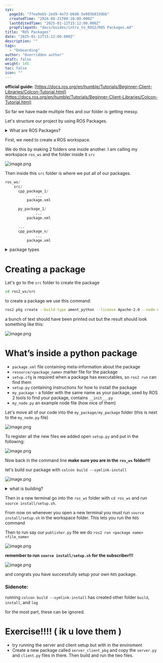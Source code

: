 ```yaml
---
sys:
  pageId: "7fea9eb5-2ed9-4e73-b6d6-5e093b833dbb"
  createdTime: "2024-08-21T00:28:00.000Z"
  lastEditedTime: "2025-01-12T15:12:00.000Z"
  propFilepath: "docs/Guides/intro_to_ROS2/ROS Packages.md"
title: "ROS Packages"
date: "2025-01-12T15:12:00.000Z"
description: ""
tags:
  - "Onboarding"
author: "Overridden author"
draft: false
weight: 145
toc: false
icon: ""
---
```


**official guide:** [https://docs.ros.org/en/humble/Tutorials/Beginner-Client-Libraries/Colcon-Tutorial.html](https://docs.ros.org/en/humble/Tutorials/Beginner-Client-Libraries/Colcon-Tutorial.html)

So far we have made multiple files and our folder is getting messy.

Let's structure our project by using ROS Packages.

<details>

<summary>What are ROS Packages?</summary>

ROS Packages are, as the name implies, packages of code that are highly sharable between ROS developers.

They consist of a folder, `package.xml` file, and source code

```python
      cpp_package_1/
		      ... imagine much code files here ..
          package.xml
```

</details>

First, we need to create a ROS workspace.

We do this by making 2 folders one inside another. I am calling my workspace `ros_ws` and the folder inside it `src`

![image.png](https://prod-files-secure.s3.us-west-2.amazonaws.com/d518164a-d88e-44d1-a4ee-3adb3bd8bce0/70706947-fd18-4537-a67b-e12946812d31/image.png?X-Amz-Algorithm=AWS4-HMAC-SHA256&X-Amz-Content-Sha256=UNSIGNED-PAYLOAD&X-Amz-Credential=ASIAZI2LB4667JFPFCDF%2F20250307%2Fus-west-2%2Fs3%2Faws4_request&X-Amz-Date=20250307T121402Z&X-Amz-Expires=3600&X-Amz-Security-Token=IQoJb3JpZ2luX2VjEPv%2F%2F%2F%2F%2F%2F%2F%2F%2F%2FwEaCXVzLXdlc3QtMiJGMEQCIA4nDMFXzna%2BNFT8i%2BIeRpbPAhMs%2F%2B%2BwZ%2FA%2FiJfujgeGAiB4HX4Ocjx7AbnDMVPO3MAeiI9QDUEmrQnAhX9uD7rZbyr%2FAwhEEAAaDDYzNzQyMzE4MzgwNSIMR46G3OY%2FNhvG9GqsKtwDtGZMQMCZpAzAKiqT1UKv8Xm5Cn%2Fr8r3t3bG56vs7gDw%2FeKNMvhAECC7juMn1hr8jkncRDkTCYTCZj09s9P2tLTZ0cg%2BqHvAjpYJoIE09CHwwP6mo4GF4ogVpxDi%2BMZuXIUWsEuMy%2FrOtW24qBQ6ZBDWwH0Kxp7HT184RwcvcrpBGCye%2FuwrrChZtI4PAlCDK3x8Xw8Ux9m5lOflN1nOEhLsMj95SIZ0di4RWVpNwByyFJRd7D65eznwSMEcOqJfeTJW5OstR8PX2ANFYHrNVG0QdO%2BmzHHXZXXmCPUbI7vh2mQm6WSbIM0%2B2NwxOZ%2BiWZ%2BDLnfWZ7UviDt19M3KqAj6wp8%2BFoDcQJtKvwHulOS26DmSx0nrHB7cTpkQged%2FQo3rkpuvGD90K%2FnVn9KhmGxH211A4Co1YwvqreSYVE7eu4I4YyTkD4CeSSFfXXLokCF3HbMAOoFYqNLppMhOWDMidpgpBf0cIJwbOBWFjmNy5yduqPRQxMWiVQrR3K5Rzhg9zi%2BbczpOI1x7INpC9lHD9QxpBQD%2BR7NIe7t7YijhU8eswVgg994s4atzRjq7o29C6%2B1XZYv5gw0ehAWwQh%2BONqZnI0OTW6Zm2gFNr9YZqdPgjqNHYk7pnFgUwyamrvgY6pgGlnUATTK1nfUQuu3V7ONP4zsTBhcD5bOYF%2F%2F2QTJfHlwPEW9UgOFN%2FG2RRHMiwaK2EIrSvaZ%2FZfPsFy%2B6F3iyZSRrt0KkHtM7hO%2BpkrGK3Hb197sj0KqlTG2rzAS%2FDHBGGqzDgqWMJ6TyoiFgRf9mFJkAUfn9EQcEHJiTfFfe1Chn3%2BSxKWnvH89%2BjKyjnklC1%2BWDBEKRpd43OwwIfZ11d3k830v8D&X-Amz-Signature=496036758169542d551b70ecb15401d956a716bb6e5392b005de308dfa8725d9&X-Amz-SignedHeaders=host&x-id=GetObject)

Then inside this `src` folder is where we put all of our packages.

```python
ros_ws/
    src/
      cpp_package_1/
		      ...
          package.xml

      py_package_1/
		      ...
          package.xml

      ...
      cpp_package_n/
		      ...
          package.xml

```

<details>

<summary>package types</summary>

packages can be either `C++` or python.

the intern file structure is different for each but for this guide we will stick to creating python packages

</details>

# Creating a package

Let's go to the `src` folder to create the package

```bash
cd ros2_ws/src
```

to create a package we use this command:

```bash
ros2 pkg create --build-type ament_python --license Apache-2.0 --node-name my_node my_package
```

a bunch of text should have been printed out but the result should look something like this:

![image.png](https://prod-files-secure.s3.us-west-2.amazonaws.com/d518164a-d88e-44d1-a4ee-3adb3bd8bce0/e6cf1e3f-8512-4a3e-b131-079f800bf3e8/image.png?X-Amz-Algorithm=AWS4-HMAC-SHA256&X-Amz-Content-Sha256=UNSIGNED-PAYLOAD&X-Amz-Credential=ASIAZI2LB4667JFPFCDF%2F20250307%2Fus-west-2%2Fs3%2Faws4_request&X-Amz-Date=20250307T121401Z&X-Amz-Expires=3600&X-Amz-Security-Token=IQoJb3JpZ2luX2VjEPv%2F%2F%2F%2F%2F%2F%2F%2F%2F%2FwEaCXVzLXdlc3QtMiJGMEQCIA4nDMFXzna%2BNFT8i%2BIeRpbPAhMs%2F%2B%2BwZ%2FA%2FiJfujgeGAiB4HX4Ocjx7AbnDMVPO3MAeiI9QDUEmrQnAhX9uD7rZbyr%2FAwhEEAAaDDYzNzQyMzE4MzgwNSIMR46G3OY%2FNhvG9GqsKtwDtGZMQMCZpAzAKiqT1UKv8Xm5Cn%2Fr8r3t3bG56vs7gDw%2FeKNMvhAECC7juMn1hr8jkncRDkTCYTCZj09s9P2tLTZ0cg%2BqHvAjpYJoIE09CHwwP6mo4GF4ogVpxDi%2BMZuXIUWsEuMy%2FrOtW24qBQ6ZBDWwH0Kxp7HT184RwcvcrpBGCye%2FuwrrChZtI4PAlCDK3x8Xw8Ux9m5lOflN1nOEhLsMj95SIZ0di4RWVpNwByyFJRd7D65eznwSMEcOqJfeTJW5OstR8PX2ANFYHrNVG0QdO%2BmzHHXZXXmCPUbI7vh2mQm6WSbIM0%2B2NwxOZ%2BiWZ%2BDLnfWZ7UviDt19M3KqAj6wp8%2BFoDcQJtKvwHulOS26DmSx0nrHB7cTpkQged%2FQo3rkpuvGD90K%2FnVn9KhmGxH211A4Co1YwvqreSYVE7eu4I4YyTkD4CeSSFfXXLokCF3HbMAOoFYqNLppMhOWDMidpgpBf0cIJwbOBWFjmNy5yduqPRQxMWiVQrR3K5Rzhg9zi%2BbczpOI1x7INpC9lHD9QxpBQD%2BR7NIe7t7YijhU8eswVgg994s4atzRjq7o29C6%2B1XZYv5gw0ehAWwQh%2BONqZnI0OTW6Zm2gFNr9YZqdPgjqNHYk7pnFgUwyamrvgY6pgGlnUATTK1nfUQuu3V7ONP4zsTBhcD5bOYF%2F%2F2QTJfHlwPEW9UgOFN%2FG2RRHMiwaK2EIrSvaZ%2FZfPsFy%2B6F3iyZSRrt0KkHtM7hO%2BpkrGK3Hb197sj0KqlTG2rzAS%2FDHBGGqzDgqWMJ6TyoiFgRf9mFJkAUfn9EQcEHJiTfFfe1Chn3%2BSxKWnvH89%2BjKyjnklC1%2BWDBEKRpd43OwwIfZ11d3k830v8D&X-Amz-Signature=d0f9c65a23702be98493fb29e7eb45c3e64f12e43f895a7d2868510da3dd1c4c&X-Amz-SignedHeaders=host&x-id=GetObject)

# What’s inside a python package

- `package.xml` file containing meta-information about the package
- `resource/<package_name>` marker file for the package
- `setup.cfg` is required when a package has executables, so `ros2 run` can find them
- `setup.py` containing instructions for how to install the package
- `my_package` - a folder with the same name as your package, used by ROS 2 tools to find your package, contains `__init__.py`
- `my_node.py` an example node file (how nice of them)

Let's move all of our code into the `my_package/my_package` folder (this is next to the `my_node.py` file)

![image.png](https://prod-files-secure.s3.us-west-2.amazonaws.com/d518164a-d88e-44d1-a4ee-3adb3bd8bce0/9ce58f11-0da9-4d3e-b86d-506a9685d378/image.png?X-Amz-Algorithm=AWS4-HMAC-SHA256&X-Amz-Content-Sha256=UNSIGNED-PAYLOAD&X-Amz-Credential=ASIAZI2LB4667JFPFCDF%2F20250307%2Fus-west-2%2Fs3%2Faws4_request&X-Amz-Date=20250307T121402Z&X-Amz-Expires=3600&X-Amz-Security-Token=IQoJb3JpZ2luX2VjEPv%2F%2F%2F%2F%2F%2F%2F%2F%2F%2FwEaCXVzLXdlc3QtMiJGMEQCIA4nDMFXzna%2BNFT8i%2BIeRpbPAhMs%2F%2B%2BwZ%2FA%2FiJfujgeGAiB4HX4Ocjx7AbnDMVPO3MAeiI9QDUEmrQnAhX9uD7rZbyr%2FAwhEEAAaDDYzNzQyMzE4MzgwNSIMR46G3OY%2FNhvG9GqsKtwDtGZMQMCZpAzAKiqT1UKv8Xm5Cn%2Fr8r3t3bG56vs7gDw%2FeKNMvhAECC7juMn1hr8jkncRDkTCYTCZj09s9P2tLTZ0cg%2BqHvAjpYJoIE09CHwwP6mo4GF4ogVpxDi%2BMZuXIUWsEuMy%2FrOtW24qBQ6ZBDWwH0Kxp7HT184RwcvcrpBGCye%2FuwrrChZtI4PAlCDK3x8Xw8Ux9m5lOflN1nOEhLsMj95SIZ0di4RWVpNwByyFJRd7D65eznwSMEcOqJfeTJW5OstR8PX2ANFYHrNVG0QdO%2BmzHHXZXXmCPUbI7vh2mQm6WSbIM0%2B2NwxOZ%2BiWZ%2BDLnfWZ7UviDt19M3KqAj6wp8%2BFoDcQJtKvwHulOS26DmSx0nrHB7cTpkQged%2FQo3rkpuvGD90K%2FnVn9KhmGxH211A4Co1YwvqreSYVE7eu4I4YyTkD4CeSSFfXXLokCF3HbMAOoFYqNLppMhOWDMidpgpBf0cIJwbOBWFjmNy5yduqPRQxMWiVQrR3K5Rzhg9zi%2BbczpOI1x7INpC9lHD9QxpBQD%2BR7NIe7t7YijhU8eswVgg994s4atzRjq7o29C6%2B1XZYv5gw0ehAWwQh%2BONqZnI0OTW6Zm2gFNr9YZqdPgjqNHYk7pnFgUwyamrvgY6pgGlnUATTK1nfUQuu3V7ONP4zsTBhcD5bOYF%2F%2F2QTJfHlwPEW9UgOFN%2FG2RRHMiwaK2EIrSvaZ%2FZfPsFy%2B6F3iyZSRrt0KkHtM7hO%2BpkrGK3Hb197sj0KqlTG2rzAS%2FDHBGGqzDgqWMJ6TyoiFgRf9mFJkAUfn9EQcEHJiTfFfe1Chn3%2BSxKWnvH89%2BjKyjnklC1%2BWDBEKRpd43OwwIfZ11d3k830v8D&X-Amz-Signature=35b58f0473886624ca8cba729036339b40b575b991da58474347d4d5a88acdfe&X-Amz-SignedHeaders=host&x-id=GetObject)

To register all the new files we added open `setup.py` and put in the following:

![image.png](https://prod-files-secure.s3.us-west-2.amazonaws.com/d518164a-d88e-44d1-a4ee-3adb3bd8bce0/1cd7c262-4cae-4496-9d75-c178537d24a2/image.png?X-Amz-Algorithm=AWS4-HMAC-SHA256&X-Amz-Content-Sha256=UNSIGNED-PAYLOAD&X-Amz-Credential=ASIAZI2LB4667JFPFCDF%2F20250307%2Fus-west-2%2Fs3%2Faws4_request&X-Amz-Date=20250307T121401Z&X-Amz-Expires=3600&X-Amz-Security-Token=IQoJb3JpZ2luX2VjEPv%2F%2F%2F%2F%2F%2F%2F%2F%2F%2FwEaCXVzLXdlc3QtMiJGMEQCIA4nDMFXzna%2BNFT8i%2BIeRpbPAhMs%2F%2B%2BwZ%2FA%2FiJfujgeGAiB4HX4Ocjx7AbnDMVPO3MAeiI9QDUEmrQnAhX9uD7rZbyr%2FAwhEEAAaDDYzNzQyMzE4MzgwNSIMR46G3OY%2FNhvG9GqsKtwDtGZMQMCZpAzAKiqT1UKv8Xm5Cn%2Fr8r3t3bG56vs7gDw%2FeKNMvhAECC7juMn1hr8jkncRDkTCYTCZj09s9P2tLTZ0cg%2BqHvAjpYJoIE09CHwwP6mo4GF4ogVpxDi%2BMZuXIUWsEuMy%2FrOtW24qBQ6ZBDWwH0Kxp7HT184RwcvcrpBGCye%2FuwrrChZtI4PAlCDK3x8Xw8Ux9m5lOflN1nOEhLsMj95SIZ0di4RWVpNwByyFJRd7D65eznwSMEcOqJfeTJW5OstR8PX2ANFYHrNVG0QdO%2BmzHHXZXXmCPUbI7vh2mQm6WSbIM0%2B2NwxOZ%2BiWZ%2BDLnfWZ7UviDt19M3KqAj6wp8%2BFoDcQJtKvwHulOS26DmSx0nrHB7cTpkQged%2FQo3rkpuvGD90K%2FnVn9KhmGxH211A4Co1YwvqreSYVE7eu4I4YyTkD4CeSSFfXXLokCF3HbMAOoFYqNLppMhOWDMidpgpBf0cIJwbOBWFjmNy5yduqPRQxMWiVQrR3K5Rzhg9zi%2BbczpOI1x7INpC9lHD9QxpBQD%2BR7NIe7t7YijhU8eswVgg994s4atzRjq7o29C6%2B1XZYv5gw0ehAWwQh%2BONqZnI0OTW6Zm2gFNr9YZqdPgjqNHYk7pnFgUwyamrvgY6pgGlnUATTK1nfUQuu3V7ONP4zsTBhcD5bOYF%2F%2F2QTJfHlwPEW9UgOFN%2FG2RRHMiwaK2EIrSvaZ%2FZfPsFy%2B6F3iyZSRrt0KkHtM7hO%2BpkrGK3Hb197sj0KqlTG2rzAS%2FDHBGGqzDgqWMJ6TyoiFgRf9mFJkAUfn9EQcEHJiTfFfe1Chn3%2BSxKWnvH89%2BjKyjnklC1%2BWDBEKRpd43OwwIfZ11d3k830v8D&X-Amz-Signature=cfacf72785e48c0385154568ad2aa82f6702821cbb9fef15c3072753fce5e9ae&X-Amz-SignedHeaders=host&x-id=GetObject)

Now back in the command line **make sure you are in the** **`ros_ws`** **folder!!!**

let's build our package with `colcon build --symlink-install`

![image.png](https://prod-files-secure.s3.us-west-2.amazonaws.com/d518164a-d88e-44d1-a4ee-3adb3bd8bce0/2f2a0d27-b173-48fd-b189-5f5c0ce65619/image.png?X-Amz-Algorithm=AWS4-HMAC-SHA256&X-Amz-Content-Sha256=UNSIGNED-PAYLOAD&X-Amz-Credential=ASIAZI2LB4667JFPFCDF%2F20250307%2Fus-west-2%2Fs3%2Faws4_request&X-Amz-Date=20250307T121401Z&X-Amz-Expires=3600&X-Amz-Security-Token=IQoJb3JpZ2luX2VjEPv%2F%2F%2F%2F%2F%2F%2F%2F%2F%2FwEaCXVzLXdlc3QtMiJGMEQCIA4nDMFXzna%2BNFT8i%2BIeRpbPAhMs%2F%2B%2BwZ%2FA%2FiJfujgeGAiB4HX4Ocjx7AbnDMVPO3MAeiI9QDUEmrQnAhX9uD7rZbyr%2FAwhEEAAaDDYzNzQyMzE4MzgwNSIMR46G3OY%2FNhvG9GqsKtwDtGZMQMCZpAzAKiqT1UKv8Xm5Cn%2Fr8r3t3bG56vs7gDw%2FeKNMvhAECC7juMn1hr8jkncRDkTCYTCZj09s9P2tLTZ0cg%2BqHvAjpYJoIE09CHwwP6mo4GF4ogVpxDi%2BMZuXIUWsEuMy%2FrOtW24qBQ6ZBDWwH0Kxp7HT184RwcvcrpBGCye%2FuwrrChZtI4PAlCDK3x8Xw8Ux9m5lOflN1nOEhLsMj95SIZ0di4RWVpNwByyFJRd7D65eznwSMEcOqJfeTJW5OstR8PX2ANFYHrNVG0QdO%2BmzHHXZXXmCPUbI7vh2mQm6WSbIM0%2B2NwxOZ%2BiWZ%2BDLnfWZ7UviDt19M3KqAj6wp8%2BFoDcQJtKvwHulOS26DmSx0nrHB7cTpkQged%2FQo3rkpuvGD90K%2FnVn9KhmGxH211A4Co1YwvqreSYVE7eu4I4YyTkD4CeSSFfXXLokCF3HbMAOoFYqNLppMhOWDMidpgpBf0cIJwbOBWFjmNy5yduqPRQxMWiVQrR3K5Rzhg9zi%2BbczpOI1x7INpC9lHD9QxpBQD%2BR7NIe7t7YijhU8eswVgg994s4atzRjq7o29C6%2B1XZYv5gw0ehAWwQh%2BONqZnI0OTW6Zm2gFNr9YZqdPgjqNHYk7pnFgUwyamrvgY6pgGlnUATTK1nfUQuu3V7ONP4zsTBhcD5bOYF%2F%2F2QTJfHlwPEW9UgOFN%2FG2RRHMiwaK2EIrSvaZ%2FZfPsFy%2B6F3iyZSRrt0KkHtM7hO%2BpkrGK3Hb197sj0KqlTG2rzAS%2FDHBGGqzDgqWMJ6TyoiFgRf9mFJkAUfn9EQcEHJiTfFfe1Chn3%2BSxKWnvH89%2BjKyjnklC1%2BWDBEKRpd43OwwIfZ11d3k830v8D&X-Amz-Signature=c3ea7b34e96b999a9108b191c868b1500d0e449963fdea16760052fc101fbe5d&X-Amz-SignedHeaders=host&x-id=GetObject)

<details>

<summary>what is building?</summary>

if you are a CS major at Rose-Hulman you will learn the answer to this in CSSE132

but TLDR; is it combines all the code files into one program that can be run easily 

</details>

Then in a new terminal go into the `ros_ws` folder with `cd ros_ws` and run `source install/setup.sh`. 

From now on whenever you open a new terminal you must run `source install/setup.sh` in the workspace folder. This lets you run the `ROS` command

Then to run say our `publisher.py` file we do `ros2 run <package name> <file_name>`

![image.png](https://prod-files-secure.s3.us-west-2.amazonaws.com/d518164a-d88e-44d1-a4ee-3adb3bd8bce0/4f4b1219-3a44-4632-aa0a-ce3471699f59/image.png?X-Amz-Algorithm=AWS4-HMAC-SHA256&X-Amz-Content-Sha256=UNSIGNED-PAYLOAD&X-Amz-Credential=ASIAZI2LB4667JFPFCDF%2F20250307%2Fus-west-2%2Fs3%2Faws4_request&X-Amz-Date=20250307T121402Z&X-Amz-Expires=3600&X-Amz-Security-Token=IQoJb3JpZ2luX2VjEPv%2F%2F%2F%2F%2F%2F%2F%2F%2F%2FwEaCXVzLXdlc3QtMiJGMEQCIA4nDMFXzna%2BNFT8i%2BIeRpbPAhMs%2F%2B%2BwZ%2FA%2FiJfujgeGAiB4HX4Ocjx7AbnDMVPO3MAeiI9QDUEmrQnAhX9uD7rZbyr%2FAwhEEAAaDDYzNzQyMzE4MzgwNSIMR46G3OY%2FNhvG9GqsKtwDtGZMQMCZpAzAKiqT1UKv8Xm5Cn%2Fr8r3t3bG56vs7gDw%2FeKNMvhAECC7juMn1hr8jkncRDkTCYTCZj09s9P2tLTZ0cg%2BqHvAjpYJoIE09CHwwP6mo4GF4ogVpxDi%2BMZuXIUWsEuMy%2FrOtW24qBQ6ZBDWwH0Kxp7HT184RwcvcrpBGCye%2FuwrrChZtI4PAlCDK3x8Xw8Ux9m5lOflN1nOEhLsMj95SIZ0di4RWVpNwByyFJRd7D65eznwSMEcOqJfeTJW5OstR8PX2ANFYHrNVG0QdO%2BmzHHXZXXmCPUbI7vh2mQm6WSbIM0%2B2NwxOZ%2BiWZ%2BDLnfWZ7UviDt19M3KqAj6wp8%2BFoDcQJtKvwHulOS26DmSx0nrHB7cTpkQged%2FQo3rkpuvGD90K%2FnVn9KhmGxH211A4Co1YwvqreSYVE7eu4I4YyTkD4CeSSFfXXLokCF3HbMAOoFYqNLppMhOWDMidpgpBf0cIJwbOBWFjmNy5yduqPRQxMWiVQrR3K5Rzhg9zi%2BbczpOI1x7INpC9lHD9QxpBQD%2BR7NIe7t7YijhU8eswVgg994s4atzRjq7o29C6%2B1XZYv5gw0ehAWwQh%2BONqZnI0OTW6Zm2gFNr9YZqdPgjqNHYk7pnFgUwyamrvgY6pgGlnUATTK1nfUQuu3V7ONP4zsTBhcD5bOYF%2F%2F2QTJfHlwPEW9UgOFN%2FG2RRHMiwaK2EIrSvaZ%2FZfPsFy%2B6F3iyZSRrt0KkHtM7hO%2BpkrGK3Hb197sj0KqlTG2rzAS%2FDHBGGqzDgqWMJ6TyoiFgRf9mFJkAUfn9EQcEHJiTfFfe1Chn3%2BSxKWnvH89%2BjKyjnklC1%2BWDBEKRpd43OwwIfZ11d3k830v8D&X-Amz-Signature=3820556e3b63b9a207c74703517bf5c5303f56df6892a4f874d4f346a447067f&X-Amz-SignedHeaders=host&x-id=GetObject)

**remember to run** **`source install/setup.sh`** **for the subscriber!!!**

![image.png](https://prod-files-secure.s3.us-west-2.amazonaws.com/d518164a-d88e-44d1-a4ee-3adb3bd8bce0/02121119-dad4-49ec-8356-c956108b4243/image.png?X-Amz-Algorithm=AWS4-HMAC-SHA256&X-Amz-Content-Sha256=UNSIGNED-PAYLOAD&X-Amz-Credential=ASIAZI2LB4667JFPFCDF%2F20250307%2Fus-west-2%2Fs3%2Faws4_request&X-Amz-Date=20250307T121402Z&X-Amz-Expires=3600&X-Amz-Security-Token=IQoJb3JpZ2luX2VjEPv%2F%2F%2F%2F%2F%2F%2F%2F%2F%2FwEaCXVzLXdlc3QtMiJGMEQCIA4nDMFXzna%2BNFT8i%2BIeRpbPAhMs%2F%2B%2BwZ%2FA%2FiJfujgeGAiB4HX4Ocjx7AbnDMVPO3MAeiI9QDUEmrQnAhX9uD7rZbyr%2FAwhEEAAaDDYzNzQyMzE4MzgwNSIMR46G3OY%2FNhvG9GqsKtwDtGZMQMCZpAzAKiqT1UKv8Xm5Cn%2Fr8r3t3bG56vs7gDw%2FeKNMvhAECC7juMn1hr8jkncRDkTCYTCZj09s9P2tLTZ0cg%2BqHvAjpYJoIE09CHwwP6mo4GF4ogVpxDi%2BMZuXIUWsEuMy%2FrOtW24qBQ6ZBDWwH0Kxp7HT184RwcvcrpBGCye%2FuwrrChZtI4PAlCDK3x8Xw8Ux9m5lOflN1nOEhLsMj95SIZ0di4RWVpNwByyFJRd7D65eznwSMEcOqJfeTJW5OstR8PX2ANFYHrNVG0QdO%2BmzHHXZXXmCPUbI7vh2mQm6WSbIM0%2B2NwxOZ%2BiWZ%2BDLnfWZ7UviDt19M3KqAj6wp8%2BFoDcQJtKvwHulOS26DmSx0nrHB7cTpkQged%2FQo3rkpuvGD90K%2FnVn9KhmGxH211A4Co1YwvqreSYVE7eu4I4YyTkD4CeSSFfXXLokCF3HbMAOoFYqNLppMhOWDMidpgpBf0cIJwbOBWFjmNy5yduqPRQxMWiVQrR3K5Rzhg9zi%2BbczpOI1x7INpC9lHD9QxpBQD%2BR7NIe7t7YijhU8eswVgg994s4atzRjq7o29C6%2B1XZYv5gw0ehAWwQh%2BONqZnI0OTW6Zm2gFNr9YZqdPgjqNHYk7pnFgUwyamrvgY6pgGlnUATTK1nfUQuu3V7ONP4zsTBhcD5bOYF%2F%2F2QTJfHlwPEW9UgOFN%2FG2RRHMiwaK2EIrSvaZ%2FZfPsFy%2B6F3iyZSRrt0KkHtM7hO%2BpkrGK3Hb197sj0KqlTG2rzAS%2FDHBGGqzDgqWMJ6TyoiFgRf9mFJkAUfn9EQcEHJiTfFfe1Chn3%2BSxKWnvH89%2BjKyjnklC1%2BWDBEKRpd43OwwIfZ11d3k830v8D&X-Amz-Signature=25c39e1488fb84914eaf5f90e98dd88c9d26f693867d416e513b2e010b3043e2&X-Amz-SignedHeaders=host&x-id=GetObject)

and congrats you have successfully setup your own `ROS` package.

### Sidenote:

running `colcon build --symlink-install` has created other folder `build`, `install`, and `log`

for the most part, these can be ignored.

# Exercise!!!! ( ik u love them )

- try running the server and client setup but with in the enviroment
- Create a new package called `server_client_pkg` and copy the `server.py` and `client.py` files in there. Then build and run the two files.
